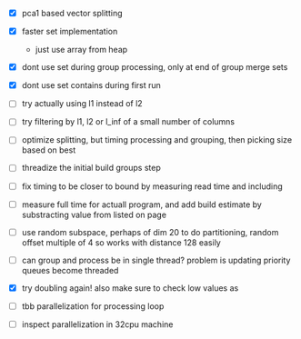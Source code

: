 

- [x] pca1 based vector splitting
- [x] faster set implementation
    - just use array from heap


- [x] dont use set during group processing, only at end of group merge sets
- [x] dont use set contains during first run
- [ ] try actually using l1 instead of l2
- [ ] try filtering by l1, l2 or l_inf of a small number of columns 
- [ ] optimize splitting, but timing processing and grouping, then picking size based on best
- [ ] threadize the initial build groups step
- [ ] fix timing to be closer to bound by measuring read time and including
- [ ] measure full time for actuall program, and add build estimate by substracting value from listed on page
- [ ] use random subspace, perhaps of dim 20 to do partitioning, random offset multiple of 4 so works with distance 128 easily
- [ ] can group and process be in single thread? problem is updating priority queues become threaded
- [x] try doubling again! also make sure to check low values as  

- [ ] tbb parallelization for processing loop
- [ ] inspect parallelization in 32cpu machine
 



